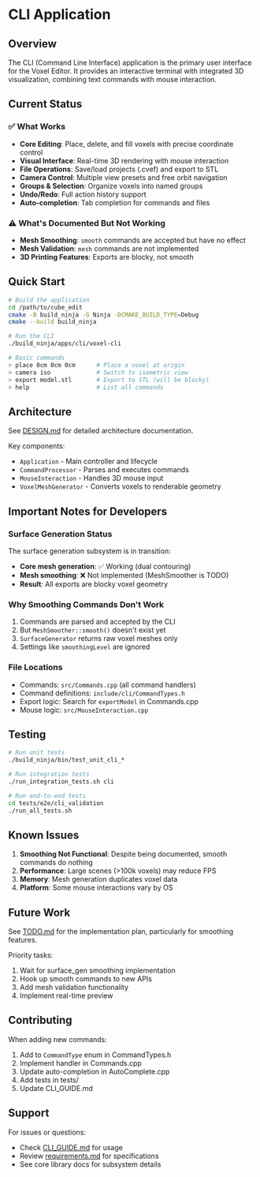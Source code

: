 # CLI Application

## Overview

The CLI (Command Line Interface) application is the primary user interface for the Voxel Editor. It provides an interactive terminal with integrated 3D visualization, combining text commands with mouse interaction.

## Current Status

### ✅ What Works
- **Core Editing**: Place, delete, and fill voxels with precise coordinate control
- **Visual Interface**: Real-time 3D rendering with mouse interaction
- **File Operations**: Save/load projects (.cvef) and export to STL
- **Camera Control**: Multiple view presets and free orbit navigation
- **Groups & Selection**: Organize voxels into named groups
- **Undo/Redo**: Full action history support
- **Auto-completion**: Tab completion for commands and files

### ⚠️ What's Documented But Not Working
- **Mesh Smoothing**: `smooth` commands are accepted but have no effect
- **Mesh Validation**: `mesh` commands are not implemented
- **3D Printing Features**: Exports are blocky, not smooth

## Quick Start

```bash
# Build the application
cd /path/to/cube_edit
cmake -B build_ninja -G Ninja -DCMAKE_BUILD_TYPE=Debug
cmake --build build_ninja

# Run the CLI
./build_ninja/apps/cli/voxel-cli

# Basic commands
> place 0cm 0cm 0cm      # Place a voxel at origin
> camera iso             # Switch to isometric view
> export model.stl       # Export to STL (will be blocky)
> help                   # List all commands
```

## Architecture

See [DESIGN.md](DESIGN.md) for detailed architecture documentation.

Key components:
- `Application` - Main controller and lifecycle
- `CommandProcessor` - Parses and executes commands
- `MouseInteraction` - Handles 3D mouse input
- `VoxelMeshGenerator` - Converts voxels to renderable geometry

## Important Notes for Developers

### Surface Generation Status
The surface generation subsystem is in transition:
- **Core mesh generation**: ✅ Working (dual contouring)
- **Mesh smoothing**: ❌ Not implemented (MeshSmoother is TODO)
- **Result**: All exports are blocky voxel geometry

### Why Smoothing Commands Don't Work
1. Commands are parsed and accepted by the CLI
2. But `MeshSmoother::smooth()` doesn't exist yet
3. `SurfaceGenerator` returns raw voxel meshes only
4. Settings like `smoothingLevel` are ignored

### File Locations
- Commands: `src/Commands.cpp` (all command handlers)
- Command definitions: `include/cli/CommandTypes.h`
- Export logic: Search for `exportModel` in Commands.cpp
- Mouse logic: `src/MouseInteraction.cpp`

## Testing

```bash
# Run unit tests
./build_ninja/bin/test_unit_cli_*

# Run integration tests  
./run_integration_tests.sh cli

# Run end-to-end tests
cd tests/e2e/cli_validation
./run_all_tests.sh
```

## Known Issues

1. **Smoothing Not Functional**: Despite being documented, smooth commands do nothing
2. **Performance**: Large scenes (>100k voxels) may reduce FPS
3. **Memory**: Mesh generation duplicates voxel data
4. **Platform**: Some mouse interactions vary by OS

## Future Work

See [TODO.md](TODO.md) for the implementation plan, particularly for smoothing features.

Priority tasks:
1. Wait for surface_gen smoothing implementation
2. Hook up smooth commands to new APIs
3. Add mesh validation functionality
4. Implement real-time preview

## Contributing

When adding new commands:
1. Add to `CommandType` enum in CommandTypes.h
2. Implement handler in Commands.cpp
3. Update auto-completion in AutoComplete.cpp
4. Add tests in tests/
5. Update CLI_GUIDE.md

## Support

For issues or questions:
- Check [CLI_GUIDE.md](CLI_GUIDE.md) for usage
- Review [requirements.md](requirements.md) for specifications
- See core library docs for subsystem details